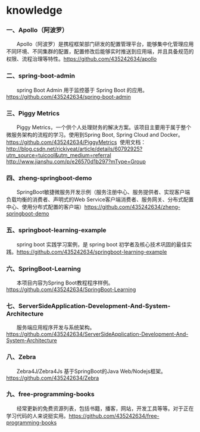 # knowledge
### 一、Apollo（阿波罗）
　　Apollo（阿波罗）是携程框架部门研发的配置管理平台，能够集中化管理应用不同环境、不同集群的配置，配置修改后能够实时推送到应用端，并且具备规范的权限、流程治理等特性。https://github.com/435242634/apollo

### 二、spring-boot-admin
　　spring Boot Admin 用于监控基于 Spring Boot 的应用。https://github.com/435242634/spring-boot-admin
  
### 三、Piggy Metrics
　　Piggy Metrics，一个供个人处理财务的解决方案。该项目主要用于属于整个微服务架构的流程的学习。使用到Spring Boot, Spring Cloud and Docker。https://github.com/435242634/PiggyMetrics  使用文档：http://blog.csdn.net/rickiyeat/article/details/60792925?utm_source=tuicool&utm_medium=referral  http://www.jianshu.com/p/e26570d1b297?mType=Group
  
### 四、zheng-springboot-demo
　　SpringBoot敏捷微服务开发示例（服务注册中心、服务提供者、实现客户端负载均衡的消费者、声明式的Web Service客户端消费者、服务网关、分布式配置中心、使用分布式配置的客户端）https://github.com/435242634/zheng-springboot-demo
  
### 五、springboot-learning-example
　　spring boot 实践学习案例，是 spring boot 初学者及核心技术巩固的最佳实践。https://github.com/435242634/springboot-learning-example
  
### 六、SpringBoot-Learning
　　本项目内容为Spring Boot教程程序样例。https://github.com/435242634/SpringBoot-Learning

### 七、ServerSideApplication-Development-And-System-Architecture
　　服务端应用程序开发与系统架构。https://github.com/435242634/ServerSideApplication-Development-And-System-Architecture

### 八、Zebra
　　Zebra4J/Zebra4Js 基于SpringBoot的Java Web/Nodejs框架。https://github.com/435242634/Zebra

### 九、free-programming-books
　　经常更新的免费资源列表，包括书籍，播客，网站，开发工具等等。对于正在学习代码的人来说挺实用。https://github.com/435242634/free-programming-books
